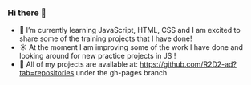 ### Hi there 👋

- 🌱 I’m currently learning JavaScript, HTML, CSS and I am excited to share some of the training projects that I have done!
- :sunny: At the moment I am improving some of the work I have done and looking around for new practice projects in JS !
- :raising_hand: All of my projects are available at: https://github.com/R2D2-ad?tab=repositories under the gh-pages branch

<!--
**R2D2-ad/R2D2-ad** is a ✨ _special_ ✨ repository because its `README.md` (this file) appears on your GitHub profile.

Here are some ideas to get you started:

- 🔭 I’m currently working on ...
- 🌱 I’m currently learning JavaScript, HTML, CSS and I am exited to share some practice work that I have done
- 👯 I’m looking to collaborate on ...
- 🤔 I’m looking for help with ...
- 💬 Ask me about ...
- 📫 How to reach me: ...
- 😄 Pronouns: ...
- ⚡ Fun fact: ...
-->
